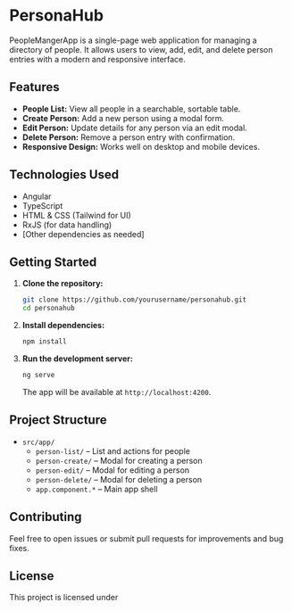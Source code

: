 # PersonaHub

PeopleMangerApp is a single-page web application for managing a directory of people. It allows users to view, add, edit, and delete person entries with a modern and responsive interface.

## Features

- **People List:** View all people in a searchable, sortable table.
- **Create Person:** Add a new person using a modal form.
- **Edit Person:** Update details for any person via an edit modal.
- **Delete Person:** Remove a person entry with confirmation.
- **Responsive Design:** Works well on desktop and mobile devices.

## Technologies Used

- Angular
- TypeScript
- HTML & CSS (Tailwind for UI)
- RxJS (for data handling)
- [Other dependencies as needed]

## Getting Started

1. **Clone the repository:**
   ```sh
   git clone https://github.com/yourusername/personahub.git
   cd personahub
   ```

2. **Install dependencies:**
   ```sh
   npm install
   ```

3. **Run the development server:**
   ```sh
   ng serve
   ```
   The app will be available at `http://localhost:4200`.

## Project Structure

- `src/app/`
  - `person-list/` – List and actions for people
  - `person-create/` – Modal for creating a person
  - `person-edit/` – Modal for editing a person
  - `person-delete/` – Modal for deleting a person
  - `app.component.*` – Main app shell

## Contributing

Feel free to open issues or submit pull requests for improvements and bug fixes.

## License

This project is licensed under